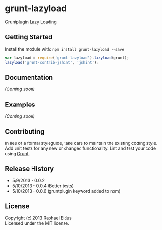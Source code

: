 # grunt-lazyload

Gruntplugin Lazy Loading

## Getting Started
Install the module with: `npm install grunt-lazyload --save`

```javascript
var lazyload = require('grunt-lazyload').lazyload(grunt);
lazyload('grunt-contrib-jshint', 'jshint');
```

## Documentation
_(Coming soon)_

## Examples
_(Coming soon)_

## Contributing
In lieu of a formal styleguide, take care to maintain the existing coding style. Add unit tests for any new or changed functionality. Lint and test your code using [Grunt](http://gruntjs.com/).

## Release History
* 5/9/2013 - 0.0.2
* 5/10/2013 - 0.0.4 (Better tests)
* 5/10/2013 - 0.0.6 (gruntplugin keyword added to npm)

## License
Copyright (c) 2013 Raphael Eidus  
Licensed under the MIT license.

